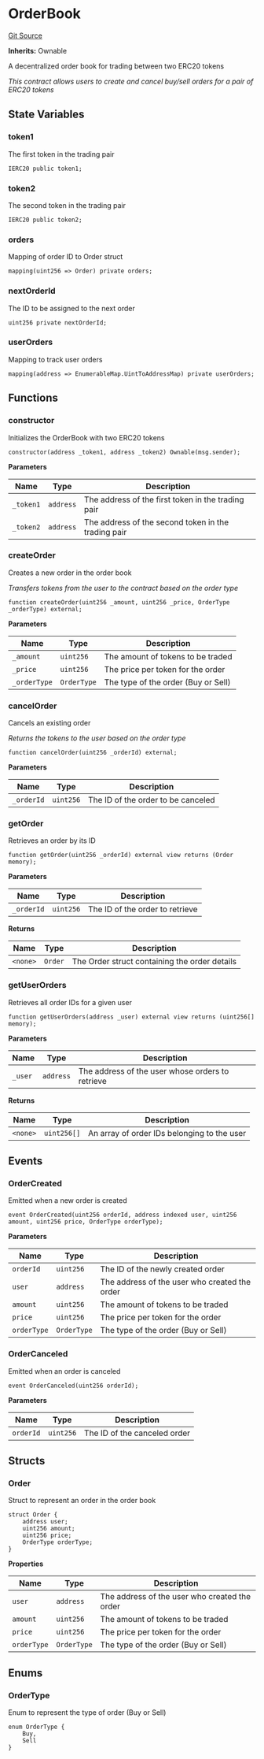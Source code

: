 # OrderBook
[Git Source](https://github.com/Ronfflex/Orderbook/blob/5d5047c4d97dd154fd772b4df43024bb34a3efa4/src/OrderBook.sol)

**Inherits:**
Ownable

A decentralized order book for trading between two ERC20 tokens

*This contract allows users to create and cancel buy/sell orders for a pair of ERC20 tokens*


## State Variables
### token1
The first token in the trading pair


```solidity
IERC20 public token1;
```


### token2
The second token in the trading pair


```solidity
IERC20 public token2;
```


### orders
Mapping of order ID to Order struct


```solidity
mapping(uint256 => Order) private orders;
```


### nextOrderId
The ID to be assigned to the next order


```solidity
uint256 private nextOrderId;
```


### userOrders
Mapping to track user orders


```solidity
mapping(address => EnumerableMap.UintToAddressMap) private userOrders;
```


## Functions
### constructor

Initializes the OrderBook with two ERC20 tokens


```solidity
constructor(address _token1, address _token2) Ownable(msg.sender);
```
**Parameters**

|Name|Type|Description|
|----|----|-----------|
|`_token1`|`address`|The address of the first token in the trading pair|
|`_token2`|`address`|The address of the second token in the trading pair|


### createOrder

Creates a new order in the order book

*Transfers tokens from the user to the contract based on the order type*


```solidity
function createOrder(uint256 _amount, uint256 _price, OrderType _orderType) external;
```
**Parameters**

|Name|Type|Description|
|----|----|-----------|
|`_amount`|`uint256`|The amount of tokens to be traded|
|`_price`|`uint256`|The price per token for the order|
|`_orderType`|`OrderType`|The type of the order (Buy or Sell)|


### cancelOrder

Cancels an existing order

*Returns the tokens to the user based on the order type*


```solidity
function cancelOrder(uint256 _orderId) external;
```
**Parameters**

|Name|Type|Description|
|----|----|-----------|
|`_orderId`|`uint256`|The ID of the order to be canceled|


### getOrder

Retrieves an order by its ID


```solidity
function getOrder(uint256 _orderId) external view returns (Order memory);
```
**Parameters**

|Name|Type|Description|
|----|----|-----------|
|`_orderId`|`uint256`|The ID of the order to retrieve|

**Returns**

|Name|Type|Description|
|----|----|-----------|
|`<none>`|`Order`|The Order struct containing the order details|


### getUserOrders

Retrieves all order IDs for a given user


```solidity
function getUserOrders(address _user) external view returns (uint256[] memory);
```
**Parameters**

|Name|Type|Description|
|----|----|-----------|
|`_user`|`address`|The address of the user whose orders to retrieve|

**Returns**

|Name|Type|Description|
|----|----|-----------|
|`<none>`|`uint256[]`|An array of order IDs belonging to the user|


## Events
### OrderCreated
Emitted when a new order is created


```solidity
event OrderCreated(uint256 orderId, address indexed user, uint256 amount, uint256 price, OrderType orderType);
```

**Parameters**

|Name|Type|Description|
|----|----|-----------|
|`orderId`|`uint256`|The ID of the newly created order|
|`user`|`address`|The address of the user who created the order|
|`amount`|`uint256`|The amount of tokens to be traded|
|`price`|`uint256`|The price per token for the order|
|`orderType`|`OrderType`|The type of the order (Buy or Sell)|

### OrderCanceled
Emitted when an order is canceled


```solidity
event OrderCanceled(uint256 orderId);
```

**Parameters**

|Name|Type|Description|
|----|----|-----------|
|`orderId`|`uint256`|The ID of the canceled order|

## Structs
### Order
Struct to represent an order in the order book


```solidity
struct Order {
    address user;
    uint256 amount;
    uint256 price;
    OrderType orderType;
}
```

**Properties**

|Name|Type|Description|
|----|----|-----------|
|`user`|`address`|The address of the user who created the order|
|`amount`|`uint256`|The amount of tokens to be traded|
|`price`|`uint256`|The price per token for the order|
|`orderType`|`OrderType`|The type of the order (Buy or Sell)|

## Enums
### OrderType
Enum to represent the type of order (Buy or Sell)


```solidity
enum OrderType {
    Buy,
    Sell
}
```

